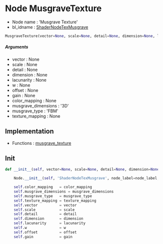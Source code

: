 # Node MusgraveTexture

- Node name : 'Musgrave Texture'
- bl_idname : [ShaderNodeTexMusgrave](https://docs.blender.org/api/current/bpy.types.ShaderNodeTexMusgrave.html)


``` python
MusgraveTexture(vector=None, scale=None, detail=None, dimension=None, lacunarity=None, w=None, offset=None, gain=None, color_mapping=None, musgrave_dimensions='3D', musgrave_type='FBM', texture_mapping=None, node_label=None, node_color=None)
```
##### Arguments

- vector : None
- scale : None
- detail : None
- dimension : None
- lacunarity : None
- w : None
- offset : None
- gain : None
- color_mapping : None
- musgrave_dimensions : '3D'
- musgrave_type : 'FBM'
- texture_mapping : None

## Implementation

- Functions : [musgrave_texture](/docs/Shader/ShaderTree.md#musgrave_texture)

## Init

``` python
def __init__(self, vector=None, scale=None, detail=None, dimension=None, lacunarity=None, w=None, offset=None, gain=None, color_mapping=None, musgrave_dimensions='3D', musgrave_type='FBM', texture_mapping=None, node_label=None, node_color=None):

    Node.__init__(self, 'ShaderNodeTexMusgrave', node_label=node_label, node_color=node_color)

    self.color_mapping   = color_mapping
    self.musgrave_dimensions = musgrave_dimensions
    self.musgrave_type   = musgrave_type
    self.texture_mapping = texture_mapping
    self.vector          = vector
    self.scale           = scale
    self.detail          = detail
    self.dimension       = dimension
    self.lacunarity      = lacunarity
    self.w               = w
    self.offset          = offset
    self.gain            = gain
```
